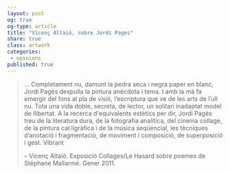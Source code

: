 ```yaml
---
layout: post
og: true
og-type: article
title: "Vicenç Altaió, sobre Jordi Pages" 
share: true
class: artwork
categories:
 - opinions
published: true
---
```


<blockquote>
  <p>... Completament nu, damunt la pedra seca i negra paper en blanc, Jordi Pagès despulla la pintura anècdota i tema. I amb la mà fa emergir del fons al pla de visió, l’escriptura que ve de les arts de l’ull nu. Tota una vida doble, secreta, de lector, un solitari inadaptat model de llibertat. A la recerca d'equivalents estètics per dir, Jordi Pagès treu de la literatura dura, de la fotografia analítica, del cinema collage, de la pintura cal.ligràfica i de la música seqüencial, les tècniques d’anotació i fragmentació, de moviment i composició, de superposició i gest. Vibrant</p>
  <footer class="no-padding text-right">&ndash; Vicenç Altaió. Exposició Collages/Le Hasard sobre poemes de Stéphane Mallarmé. Gener 2011.</footer>
</blockquote>